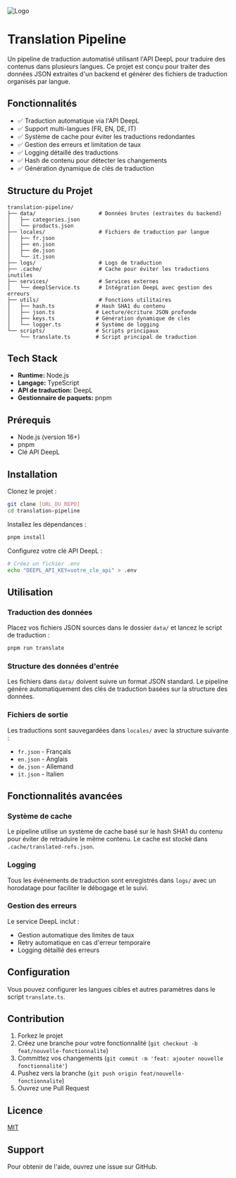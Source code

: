 
![Logo](https://dev-to-uploads.s3.amazonaws.com/uploads/articles/th5xamgrr6se0x5ro4g6.png)

# Translation Pipeline

Un pipeline de traduction automatisé utilisant l'API DeepL pour traduire des contenus dans plusieurs langues. Ce projet est conçu pour traiter des données JSON extraites d'un backend et générer des fichiers de traduction organisés par langue.

## Fonctionnalités

- ✅ Traduction automatique via l'API DeepL
- ✅ Support multi-langues (FR, EN, DE, IT)
- ✅ Système de cache pour éviter les traductions redondantes
- ✅ Gestion des erreurs et limitation de taux
- ✅ Logging détaillé des traductions
- ✅ Hash de contenu pour détecter les changements
- ✅ Génération dynamique de clés de traduction

## Structure du Projet

```
translation-pipeline/
├── data/                    # Données brutes (extraites du backend)
│   ├── categories.json
│   └── products.json
├── locales/                 # Fichiers de traduction par langue
│   ├── fr.json
│   ├── en.json
│   ├── de.json
│   └── it.json
├── logs/                    # Logs de traduction
├── .cache/                  # Cache pour éviter les traductions inutiles
├── services/                # Services externes
│   └── deeplService.ts      # Intégration DeepL avec gestion des erreurs
├── utils/                   # Fonctions utilitaires
│   ├── hash.ts             # Hash SHA1 du contenu
│   ├── json.ts             # Lecture/écriture JSON profonde
│   ├── keys.ts             # Génération dynamique de clés
│   └── logger.ts           # Système de logging
└── scripts/                # Scripts principaux
    └── translate.ts        # Script principal de traduction
```

## Tech Stack

- **Runtime:** Node.js
- **Langage:** TypeScript
- **API de traduction:** DeepL
- **Gestionnaire de paquets:** pnpm

## Prérequis

- Node.js (version 16+)
- pnpm
- Clé API DeepL

## Installation

Clonez le projet :

```bash
git clone [URL_DU_REPO]
cd translation-pipeline
```

Installez les dépendances :

```bash
pnpm install
```

Configurez votre clé API DeepL :

```bash
# Créez un fichier .env
echo "DEEPL_API_KEY=votre_cle_api" > .env
```

## Utilisation

### Traduction des données

Placez vos fichiers JSON sources dans le dossier `data/` et lancez le script de traduction :

```bash
pnpm run translate
```

### Structure des données d'entrée

Les fichiers dans `data/` doivent suivre un format JSON standard. Le pipeline génère automatiquement des clés de traduction basées sur la structure des données.

### Fichiers de sortie

Les traductions sont sauvegardées dans `locales/` avec la structure suivante :
- `fr.json` - Français
- `en.json` - Anglais  
- `de.json` - Allemand
- `it.json` - Italien

## Fonctionnalités avancées

### Système de cache

Le pipeline utilise un système de cache basé sur le hash SHA1 du contenu pour éviter de retraduire le même contenu. Le cache est stocké dans `.cache/translated-refs.json`.

### Logging

Tous les événements de traduction sont enregistrés dans `logs/` avec un horodatage pour faciliter le débogage et le suivi.

### Gestion des erreurs

Le service DeepL inclut :
- Gestion automatique des limites de taux
- Retry automatique en cas d'erreur temporaire
- Logging détaillé des erreurs

## Configuration

Vous pouvez configurer les langues cibles et autres paramètres dans le script `translate.ts`.

## Contribution

1. Forkez le projet
2. Créez une branche pour votre fonctionnalité (`git checkout -b feat/nouvelle-fonctionnalite`)
3. Committez vos changements (`git commit -m 'feat: ajouter nouvelle fonctionnalité'`)
4. Pushez vers la branche (`git push origin feat/nouvelle-fonctionnalite`)
5. Ouvrez une Pull Request

## Licence

[MIT](https://choosealicense.com/licenses/mit/)

## Support

Pour obtenir de l'aide, ouvrez une issue sur GitHub.

